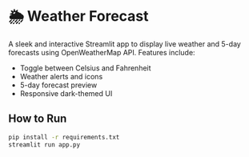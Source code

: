 # 🌦️ Weather Forecast

A sleek and interactive Streamlit app to display live weather and 5-day forecasts using OpenWeatherMap API. Features include:

- Toggle between Celsius and Fahrenheit
- Weather alerts and icons
- 5-day forecast preview
- Responsive dark-themed UI

## How to Run

```bash
pip install -r requirements.txt
streamlit run app.py
